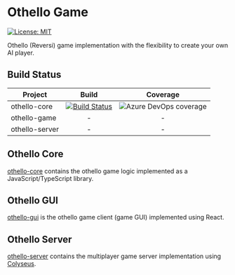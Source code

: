 # Othello Game

[![License: MIT](https://img.shields.io/badge/License-MIT-green.svg)](https://opensource.org/licenses/MIT)

Othello (Reversi) game implementation with the flexibility to create your own AI player.

## Build Status

| Project | Build | Coverage |
| ------------- | :-------------: | :-------------: |
| othello-core | [![Build Status](https://dev.azure.com/felipeap92/Othello%20Game/_apis/build/status/othello-core?branchName=master)](https://dev.azure.com/felipeap92/Othello%20Game/_build/latest?definitionId=3&branchName=master) | ![Azure DevOps coverage](https://img.shields.io/azure-devops/coverage/felipeap92/Othello%20Game/3)
| othello-game | - | - |
| othello-server | - | - |

## Othello Core

[othello-core](./othello-core) contains the othello game logic implemented as a JavaScript/TypeScript library.

## Othello GUI

[othello-gui](./othello-gui) is the othello game client (game GUI) implemented using React.

## Othello Server

[othello-server](./othello-server) contains the multiplayer game server implementation using [Colyseus](https://github.com/colyseus/colyseus).
